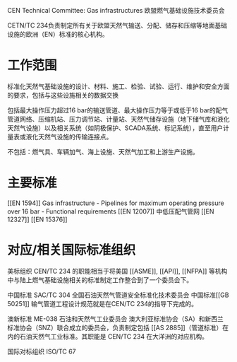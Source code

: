 CEN Technical Committee: Gas infrastructures
欧盟燃气基础设施​技术委员会

CETN/TC 234负责制定所有关于欧盟天然气输送、分配、储存和压缩等地面基础设施的欧洲（EN）标准的核心机构。​

# 工作范围

标准化天然气基础设施的设计、材料、施工、检验、试验、运行、维护和安全方面的要求，包括与这些设施相关的数据交换

包括最大操作压力超过16 bar的输送管道、最大操作压力等于或低于16 bar的配气管道网络、压缩机站、压力调节站、计量站、天然气储存设施（地下储气库和液化天然气设施）以及相关系统（如阴极保护、SCADA系统、标记系统），直至用户计量表或液化天然气设施的传输连接点。

不包括：燃气具、车辆加气、海上设施、天然气加工和上游生产设施。


# 主要标准

[[EN 1594]] Gas infrastructure - Pipelines for maximum operating pressure over 16 bar - Functional requirements​
[[EN 12007]] 中低压配气管网
[[EN 12327]]
[[EN 15376]]


# 对应/相关国际标准组织


美标组织
CEN/TC 234 的职能相当于将美国 [[ASME]], [[API]], [[NFPA]] 等机构中与​​陆上燃气基础设施​​相关的标准制定工作整合到了一个委员会下。

中国标准
SAC/TC 304 全国石油天然气管道安全标准化技术委员会
中国标准[[GB 50251]] 输气管道工程设计规范就是在CEN/TC 234的指导下完成的。

澳新标准
ME-038 石油和天然气工业委员会
澳大利亚标准协会（SA）和新西兰标准协会（SNZ）联合成立的委员会，负责制定包括 [[AS 2885​​]]（管道标准）在内的石油天然气工业标准。其职能是 CEN/TC 234 在大洋洲的对应机构。

国际对标组织
ISO/TC 67 


